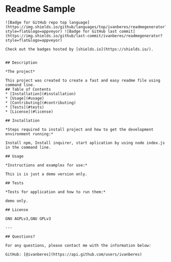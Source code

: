 # Readme Sample
    ![Badge for GitHub repo top language](https://img.shields.io/github/languages/top/ivanberes/readmegenerator?style=flat&logo=appveyor) ![Badge for GitHub last commit](https://img.shields.io/github/last-commit/ivanberes/readmegenerator?style=flat&logo=appveyor)
    
    Check out the badges hosted by [shields.io](https://shields.io/).
    
    
    ## Description 
    
    *The project* 
    
    This project was created to create a fast and easy readme file using command line.
    ## Table of Contents
    * [Installation](#installation)
    * [Usage](#usage)
    * [Contributing](#contributing)
    * [Tests](#tests)
    * [License](#license)
    
    ## Installation
    
    *Steps required to install project and how to get the development environment running:*
    
    Install npm, Install inquirer, start aplication by using node index.js in the command line.
    
    ## Usage 
    
    *Instructions and examples for use:*
    
    This is is just a demo version only.
    
    ## Tests
    
    *Tests for application and how to run them:*
    
    demo only.
    
    ## License
    
    GNU AGPLv3,GNU GPLv3
    
    ---
    
    ## Questions?
    
    For any questions, please contact me with the information below:
   
    GitHub: [@ivanberes](https://api.github.com/users/ivanberes)
    